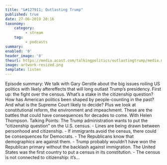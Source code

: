 ```yaml
---
title: "&#127911; Outlasting Trump"
published: true
date: 27-06-2019 20:16
taxonomy:
    category:
         - stream
    tag:
         - podcasts
summary:
enabled: '0'
header_image: '0'
theurl: https://media.acast.com/talkingpolitics/outlastingtrump/media.mp3
image: artwork-resized.png
template: listen
---
```

 
Episode summary: We talk with Gary Gerstle about the big issues roiling US politics with likely aftereffects that will long outlast Trump’s presidency. First up: the fight over the census. What’s a stake in the citizenship question? How has American politics been shaped by people-counting in the past? And what is the Supreme Court likely to decide? Plus we look at constitutional reform, the environment and impeachment. These are the battles that could have consequences for decades to come. With Helen Thompson. Talking Points: The Trump administration wants to put the “citizenship question” on the U.S. census. - Lines are being drawn between personhood and citizenship. - If immigrants avoid the census, there could be consequences for Democrats. - The Republicans know that demographics are against them. - Trump probably wouldn’t have won the Republican primary without the backlash against immigration. The United States was the first country to put a census in its constitution. - The census is not connected to citizenship: it’s…
